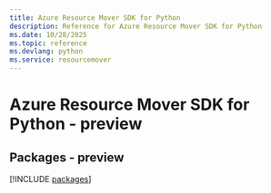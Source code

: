 ```yaml
---
title: Azure Resource Mover SDK for Python
description: Reference for Azure Resource Mover SDK for Python
ms.date: 10/28/2025
ms.topic: reference
ms.devlang: python
ms.service: resourcemover
---
```

# Azure Resource Mover SDK for Python - preview
## Packages - preview
[!INCLUDE [packages](resource-mover-index.md)]